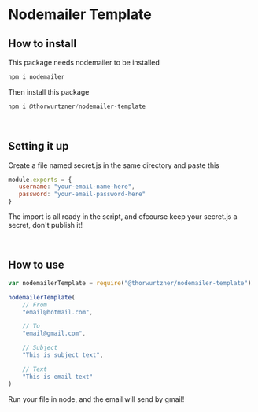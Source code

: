 # Nodemailer Template

## How to install
This package needs nodemailer to be installed
```javascript
npm i nodemailer 
```
Then install this package
```javascript
npm i @thorwurtzner/nodemailer-template
```
<br>

## Setting it up
Create a file named secret.js in the same directory and paste this

```javascript
module.exports = {
   username: "your-email-name-here",
   password: "your-email-password-here"
}
```

The import is all ready in the script, and ofcourse keep your secret.js a secret, don't publish it!

<br>

## How to use

```javascript
var nodemailerTemplate = require("@thorwurtzner/nodemailer-template")

nodemailerTemplate(
    // From
    "email@hotmail.com",

    // To
    "email@gmail.com",

    // Subject
    "This is subject text",

    // Text
    "This is email text"
)
```
Run your file in node, and the email will send by gmail!


